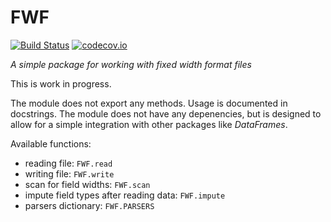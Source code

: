 FWF
===

[![Build Status](https://travis-ci.org/bkamins/FWF.jl.svg?branch=master)](https://travis-ci.org/bkamins/FWF.jl)
[![codecov.io](http://codecov.io/github/bkamins/FWF.jl/coverage.svg?branch=master)](http://codecov.io/github/bkamins/FWF.jl?branch=master)

*A simple package for working with fixed width format files*

This is work in progress.

The module does not export any methods. Usage is documented in docstrings.
The module does not have any depenencies, but is designed to allow for a simple
integration with other packages like *DataFrames*.

Available functions:
* reading file: `FWF.read`
* writing file: `FWF.write`
* scan for field widths: `FWF.scan`
* impute field types after reading data: `FWF.impute`
* parsers dictionary: `FWF.PARSERS`

